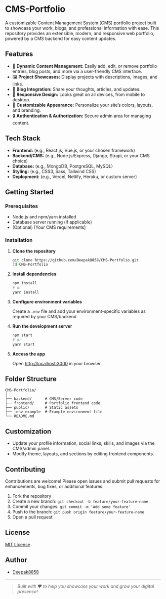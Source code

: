 # CMS-Portfolio

A customizable Content Management System (CMS) portfolio project built to showcase your work, blogs, and professional information with ease. This repository provides an extensible, modern, and responsive web portfolio, powered by a CMS backend for easy content updates.

## Features

- 📄 **Dynamic Content Management:** Easily add, edit, or remove portfolio entries, blog posts, and more via a user-friendly CMS interface.
- 🖼️ **Project Showcases:** Display projects with descriptions, images, and links.
- 📝 **Blog Integration:** Share your thoughts, articles, and updates.
- 📱 **Responsive Design:** Looks great on all devices, from mobile to desktop.
- 🎨 **Customizable Appearance:** Personalize your site’s colors, layouts, and branding.
- 🔒 **Authentication & Authorization:** Secure admin area for managing content.

## Tech Stack

- **Frontend:** (e.g., React.js, Vue.js, or your chosen framework)
- **Backend/CMS:** (e.g., Node.js/Express, Django, Strapi, or your CMS choice)
- **Database:** (e.g., MongoDB, PostgreSQL, MySQL)
- **Styling:** (e.g., CSS3, Sass, Tailwind CSS)
- **Deployment:** (e.g., Vercel, Netlify, Heroku, or custom server)

## Getting Started

### Prerequisites

- Node.js and npm/yarn installed
- Database server running (if applicable)
- (Optional) [Your CMS requirements]

### Installation

1. **Clone the repository**
   ```bash
   git clone https://github.com/Deepak8858/CMS-Portfolio.git
   cd CMS-Portfolio
   ```

2. **Install dependencies**
   ```bash
   npm install
   # or
   yarn install
   ```

3. **Configure environment variables**

   Create a `.env` file and add your environment-specific variables as required by your CMS/backend.

4. **Run the development server**
   ```bash
   npm start
   # or
   yarn start
   ```

5. **Access the app**

   Open [http://localhost:3000](http://localhost:3000) in your browser.

## Folder Structure

```
CMS-Portfolio/
│
├── backend/      # CMS/Server code
├── frontend/     # Portfolio frontend code
├── public/       # Static assets
├── .env.example  # Example environment file
└── README.md
```

## Customization

- Update your profile information, social links, skills, and images via the CMS/admin panel.
- Modify theme, layouts, and sections by editing frontend components.

## Contributing

Contributions are welcome! Please open issues and submit pull requests for enhancements, bug fixes, or additional features.

1. Fork the repository
2. Create a new branch: `git checkout -b feature/your-feature-name`
3. Commit your changes: `git commit -m 'Add some feature'`
4. Push to the branch: `git push origin feature/your-feature-name`
5. Open a pull request

## License

[MIT License](LICENSE)

## Author

- [Deepak8858](https://github.com/Deepak8858)

---

> _Built with ❤️ to help you showcase your work and grow your digital presence!_
